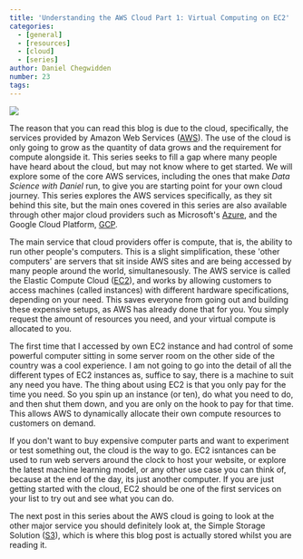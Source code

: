 ```yaml
---
title: 'Understanding the AWS Cloud Part 1: Virtual Computing on EC2'
categories:
  - [general]
  - [resources]
  - [cloud]
  - [series]
author: Daniel Chegwidden
number: 23
tags:
---
```


![](/images/Post_ec2.png)

The reason that you can read this blog is due to the cloud, specifically, the services provided by Amazon Web Services ([AWS](https://aws.amazon.com)). The use of the cloud is only going to grow as the quantity of data grows and the requirement for compute alongside it. This series seeks to fill a gap where many people have heard about the cloud, but may not know where to get started. We will explore some of the core AWS services, including the ones that make *Data Science with Daniel* run, to give you are starting point for your own cloud journey. This series explores the AWS services specifically, as they sit behind this site, but the main ones covered in this series are also available through other major cloud providers such as Microsoft's [Azure](https://azure.microsoft.com/en-au/), and the Google Cloud Platform, [GCP](https://cloud.google.com).

The main service that cloud providers offer is compute, that is, the ability to run other people's computers. This is a slight simplification, these 'other computers' are servers that sit inside AWS sites and are being accessed by many people around the world, simultanesously. The AWS service is called the Elastic Compute Cloud ([EC2](https://aws.amazon.com/ec2)), and works by allowing customers to access machines (called instances) with different hardware specifications, depending on your need. This saves everyone from going out and building these expensive setups, as AWS has already done that for you. You simply request the amount of resources you need, and your virtual compute is allocated to you.

The first time that I accessed by own EC2 instance and had control of some powerful computer sitting in some server room on the other side of the country was a cool experience. I am not going to go into the detail of all the different types of EC2 instances as, suffice to say, there is a machine to suit any need you have. The thing about using EC2 is that you only pay for the time you need. So you spin up an instance (or ten), do what you need to do, and then shut them down, and you are only on the hook to pay for that time. This allows AWS to dynamically allocate their own compute resources to customers on demand.

If you don't want to buy expensive computer parts and want to experiment or test something out, the cloud is the way to go. EC2 isntances can be used to run web servers around the clock to host your website, or explore the latest machine learning model, or any other use case you can think of, because at the end of the day, its just another computer. If you are just getting started with the cloud, EC2 should be one of the first services on your list to try out and see what you can do.

The next post in this series about the AWS cloud is going to look at the other major service you should definitely look at, the Simple Storage Solution ([S3](https://aws.amazon.com/s3/)), which is where this blog post is actually stored whilst you are reading it.
